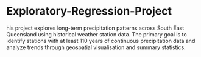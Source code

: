 # Exploratory-Regression-Project
his project explores long-term precipitation patterns across South East Queensland using historical weather station data. The primary goal is to identify stations with at least 110 years of continuous precipitation data and analyze trends through geospatial visualisation and summary statistics.
